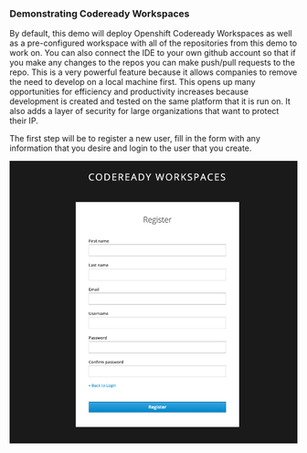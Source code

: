 ### Demonstrating Codeready Workspaces
By default, this demo will deploy Openshift Codeready Workspaces as well as a pre-configured workspace with all of the repositories from this demo to work on. You can also connect the IDE to your own github account so that if you make any changes to the repos you can make push/pull requests to the repo. This is a very powerful feature because it allows companies to remove the need to develop on a local machine first. This opens up many opportunities for efficiency and productivity increases because development is created and tested on the same platform that it is run on. It also adds a layer of security for large organizations that want to protect their IP.

The first step will be to register a new user, fill in the form with any information that you desire and login to the user that you create.

![](https://github.com/ably77/strimzi-openshift-demo/blob/master/resources/codeready1.png)
